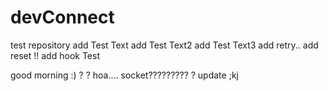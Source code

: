 # devConnect
test repository
add Test Text
add Test Text2
add Test Text3
add retry..
add reset !!
add hook Test

good morning :) ?
?
hoa....
socket?????????
?
update
;kj
